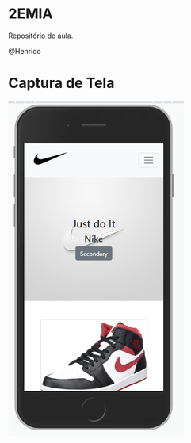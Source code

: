 # 2EMIA
Repositório de aula.

@Henrico

# Captura de Tela
!["alt" - Print](https://raw.githubusercontent.com/henricopuchetti/03-10/main/img/Capturesm.PNG)
